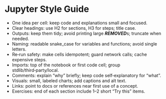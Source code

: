# Jupyter Style Guide

- One idea per cell: keep code and explanations small and focused.
- Clear headings: use H2 for sections, H3 for steps; title case.
- Outputs: keep them tidy; avoid printing large ***REMOVED***s; truncate when needed.
- Naming: readable snake_case for variables and functions; avoid single letters.
- Re‑run safety: make cells idempotent; guard network calls; cache expensive steps.
- Imports: top of the notebook or first code cell; group stdlib/third‑party/local.
- Comments: explain “why” briefly; keep code self‑explanatory for “what”.
- Visuals: small, labeled charts; add captions and alt text.
- Links: point to docs or references near first use of a concept.
- Exercises: end of each section include 1–2 short “Try this” items.

